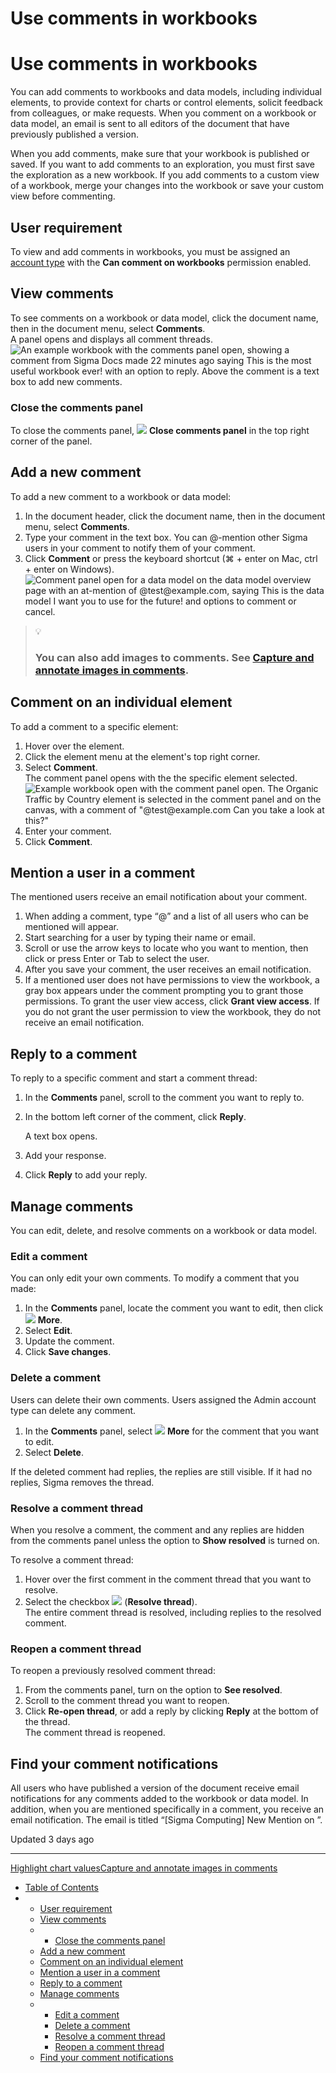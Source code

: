 # Use comments in workbooks

# Use comments in workbooks

You can add comments to workbooks and data models, including individual elements, to provide context for charts or control elements, solicit feedback from colleagues, or make requests. When you comment on a workbook or data model, an email is sent to all editors of the document that have previously published a version.

When you add comments, make sure that your workbook is published or saved. If you want to add comments to an exploration, you must first save the exploration as a new workbook. If you add comments to a custom view of a workbook, merge your changes into the workbook or save your custom view before commenting.

## User requirement

To view and add comments in workbooks, you must be assigned an [account type](/docs/create-and-manage-account-types) with the **Can comment on workbooks** permission enabled.

## View comments

To see comments on a workbook or data model, click the document name, then in the document menu, select **Comments**.  
A panel opens and displays all comment threads.  
![An example workbook with the comments panel open, showing a comment from Sigma Docs made 22 minutes ago saying This is the most useful workbook ever! with an option to reply. Above the comment is a text box to add new comments.](https://files.readme.io/33f3b8347bbc7f6b7f0169c3b9446f4d3b66e84dd00a41026e4c7e7f81174188-comments.png)

### Close the comments panel

To close the comments panel, ![](https://sigma-docs-screenshots.s3.us-west-2.amazonaws.com/Icons/close2.svg) **Close comments panel** in the top right corner of the panel.

## Add a new comment

To add a new comment to a workbook or data model:

1. In the document header, click the document name, then in the document menu, select **Comments**.
2. Type your comment in the text box. You can @-mention other Sigma users in your comment to notify them of your comment.
3. Click **Comment** or press the keyboard shortcut (⌘ + enter on Mac, ctrl + enter on Windows).  
   ![Comment panel open for a data model on the data model overview page with an at-mention of @test@example.com, saying This is the data model I want you to use for the future! and options to comment or cancel.](https://files.readme.io/b33a5fd796e63c1e0de927f87335c951a5a4634f7e44001475ba3b6ba54db7f4-comment-at-data-model.png)

> 💡
>
> ### You can also add images to comments. See [Capture and annotate images in comments](/docs/annotate-element-images-as-comments).

## Comment on an individual element

To add a comment to a specific element:

1. Hover over the element.
2. Click the element menu at the element's top right corner.
3. Select **Comment**.  
   The comment panel opens with the the specific element selected.  
   ![Example workbook open with the comment panel open. The Organic Traffic by Country element is selected in the comment panel and on the canvas, with a comment of "@test@example.com Can you take a look at this?"](https://files.readme.io/778eb6543d8d60f3a05a29ef45f85a40d017c11d3ce089511c46813639ae3477-comment-at-element.png)
4. Enter your comment.
5. Click **Comment**.

## Mention a user in a comment

The mentioned users receive an email notification about your comment.

1. When adding a comment, type “@” and a list of all users who can be mentioned will appear.
2. Start searching for a user by typing their name or email.
3. Scroll or use the arrow keys to locate who you want to mention, then click or press Enter or Tab to select the user.
4. After you save your comment, the user receives an email notification.
5. If a mentioned user does not have permissions to view the workbook, a gray box appears under the comment prompting you to grant those permissions. To grant the user view access, click **Grant view access**. If you do not grant the user permission to view the workbook, they do not receive an email notification.

## Reply to a comment

To reply to a specific comment and start a comment thread:

1. In the **Comments** panel, scroll to the comment you want to reply to.
2. In the bottom left corner of the comment, click **Reply**.

   A text box opens.
3. Add your response.
4. Click **Reply** to add your reply.

## Manage comments

You can edit, delete, and resolve comments on a workbook or data model.

### Edit a comment

You can only edit your own comments. To modify a comment that you made:

1. In the **Comments** panel, locate the comment you want to edit, then click ![](https://sigma-docs-screenshots.s3.us-west-2.amazonaws.com/Icons/more.svg) **More**.
2. Select **Edit**.
3. Update the comment.
4. Click **Save changes**.

### Delete a comment

Users can delete their own comments. Users assigned the Admin account type can delete any comment.

1. In the **Comments** panel, select ![](https://sigma-docs-screenshots.s3.us-west-2.amazonaws.com/Icons/more.svg) **More** for the comment that you want to edit.
2. Select **Delete**.

If the deleted comment had replies, the replies are still visible. If it had no replies, Sigma removes the thread.

### Resolve a comment thread

When you resolve a comment, the comment and any replies are hidden from the comments panel unless the option to **Show resolved** is turned on.

To resolve a comment thread:

1. Hover over the first comment in the comment thread that you want to resolve.
2. Select the checkbox ![](https://sigma-docs-screenshots.s3.us-west-2.amazonaws.com/Icons/check-circle_outline.svg) (**Resolve thread**).  
   The entire comment thread is resolved, including replies to the resolved comment.

### Reopen a comment thread

To reopen a previously resolved comment thread:

1. From the comments panel, turn on the option to **See resolved**.
2. Scroll to the comment thread you want to reopen.
3. Click **Re-open thread**, or add a reply by clicking **Reply** at the bottom of the thread.  
   The comment thread is reopened.

## Find your comment notifications

All users who have published a version of the document receive email notifications for any comments added to the workbook or data model. In addition, when you are mentioned specifically in a comment, you receive an email notification. The email is titled “[Sigma Computing] New Mention on <workbook name>”.

Updated 3 days ago

---

[Highlight chart values](/docs/highlight-chart-values)[Capture and annotate images in comments](/docs/annotate-element-images-as-comments)

* [Table of Contents](#)
* + [User requirement](#user-requirement)
  + [View comments](#view-comments)
  + - [Close the comments panel](#close-the-comments-panel)
  + [Add a new comment](#add-a-new-comment)
  + [Comment on an individual element](#comment-on-an-individual-element)
  + [Mention a user in a comment](#mention-a-user-in-a-comment)
  + [Reply to a comment](#reply-to-a-comment)
  + [Manage comments](#manage-comments)
  + - [Edit a comment](#edit-a-comment)
    - [Delete a comment](#delete-a-comment)
    - [Resolve a comment thread](#resolve-a-comment-thread)
    - [Reopen a comment thread](#reopen-a-comment-thread)
  + [Find your comment notifications](#find-your-comment-notifications)